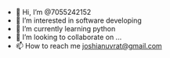 - 👋 Hi, I’m @7055242152
- 👀 I’m interested in software developing
- 🌱 I’m currently learning python
- 💞️ I’m looking to collaborate on ...
- 📫 How to reach me joshianuvrat@gmail.com

<!---
7055242152/7055242152 is a ✨ special ✨ repository because its `README.md` (this file) appears on your GitHub profile.
You can click the Preview link to take a look at your changes.
--->
